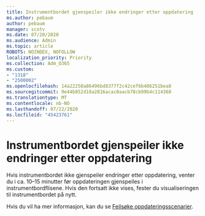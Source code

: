 ```yaml
---
title: Instrumentbordet gjenspeiler ikke endringer etter oppdatering
ms.author: pebaum
author: pebaum
manager: scotv
ms.date: 07/20/2020
ms.audience: Admin
ms.topic: article
ROBOTS: NOINDEX, NOFOLLOW
localization_priority: Priority
ms.collection: Adm_O365
ms.custom:
- "1318"
- "2500002"
ms.openlocfilehash: 14a22250a86496bd8377f2c42cef6b486251bea8
ms.sourcegitcommit: 9e44b852d18a2816acac0aacb78cb99b4c114368
ms.translationtype: MT
ms.contentlocale: nb-NO
ms.lasthandoff: 07/22/2020
ms.locfileid: "45423761"
---
```

# <a name="dashboard-doesnt-reflect-changes-after-refresh"></a>Instrumentbordet gjenspeiler ikke endringer etter oppdatering

Hvis instrumentbordet ikke gjenspeiler endringer etter oppdatering, venter du i ca. 10–15 minutter før oppdateringen gjenspeiles i instrumentbordflisene. Hvis den fortsatt ikke vises, fester du visualiseringen til instrumentbordet på nytt.

Hvis du vil ha mer informasjon, kan du se [Feilsøke oppdateringsscenarier](https://docs.microsoft.com/power-bi/refresh-troubleshooting-refresh-scenarios).
